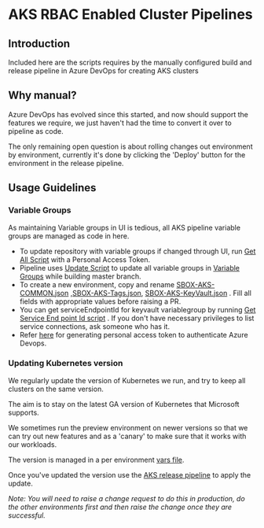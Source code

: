 # AKS RBAC Enabled Cluster Pipelines 

## Introduction

Included here are the scripts requires by the manually configured build and release pipeline in Azure DevOps for creating AKS clusters

## Why manual?

Azure DevOps has evolved since this started, and now should support the features we require, we just haven't had the time to convert it over
to pipeline as code.

The only remaining open question is about rolling changes out environment by environment,
currently it's done by clicking the 'Deploy' button for the environment in the release pipeline.

## Usage Guidelines

### Variable Groups

As maintaining Variable groups in UI is tedious, all AKS pipeline variable groups are managed as code in here.

* To update repository with variable groups if changed through UI, run [Get All Script](variablegroups/scripts/get-all-variable-groups.sh) with a Personal Access Token.
* Pipeline uses [Update Script](variablegroups/scripts/update-variable-groups.sh) to update all variable groups in [Variable Groups](variablegroups/) while building master branch.
* To create a new environment, copy and rename [SBOX-AKS-COMMON.json](variablegroups/SBOX-AKS-COMMON.json) ,[SBOX-AKS-Tags.json](variablegroups/SBOX-AKS-Tags.json), [SBOX-AKS-KeyVault.json](variablegroups/SBOX-AKS-KeyVault.json) . Fill all fields with appropriate values before raising a PR.
* You can get serviceEndpointId for keyvault variablegroup by running [Get Service End point Id script](variablegroups/scripts/get-service-end-point.sh) . If you don't have necessary privileges to list service connections, ask someone who has it. 
* Refer [here](https://docs.microsoft.com/en-us/azure/devops/organizations/accounts/use-personal-access-tokens-to-authenticate) for generating personal access token to authenticate Azure Devops.  

### Updating Kubernetes version

We regularly update the version of Kubernetes we run, and try to keep all clusters on the same version.

The aim is to stay on the latest GA version of Kubernetes that Microsoft supports.

We sometimes run the preview environment on newer versions so that we can try out new features and as a 'canary'
to make sure that it works with our workloads.

The version is managed in a per environment [vars file](templates/vars/aks).

Once you've updated the version use the [AKS release pipeline](https://dev.azure.com/hmcts/CNP/_release?_a=releases&view=mine&definitionId=16) to apply the update.

_Note: You will need to raise a change request to do this in production, do the other environments first and then raise the change once they are successful._
